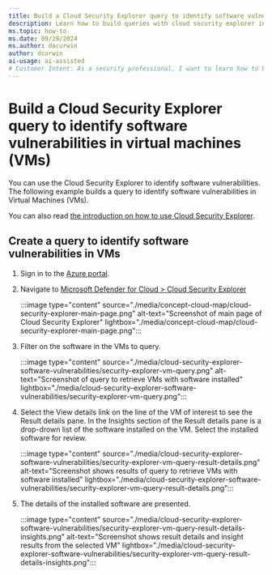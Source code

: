 ```yaml
---
title: Build a Cloud Security Explorer query to identify software vulnerabilities
description: Learn how to build queries with cloud security explorer in Microsoft Defender for Cloud to proactively identify software vulnerabilities in VMs
ms.topic: how-to
ms.date: 09/29/2024
ms.author: dacurwin
author: dcurwin
ai-usage: ai-assisted
# Customer Intent: As a security professional, I want to learn how to build queries with Cloud Security Explorer in Microsoft Defender for Cloud to show software vulnerabilities in VMs.
---
```


# Build a Cloud Security Explorer query to identify software vulnerabilities in virtual machines (VMs)

You can use the Cloud Security Explorer to identify software vulnerabilities. The following example builds a query to identify software vulnerabilities in Virtual Machines (VMs).

You can also read [the introduction on how to use Cloud Security Explorer](how-to-manage-cloud-security-explorer.md).

## Create a query to identify software vulnerabilities in VMs

1. Sign in to the [Azure portal](https://portal.azure.com).

1. Navigate to [Microsoft Defender for Cloud > Cloud Security Explorer](https://ms.portal.azure.com/#view/Microsoft_Azure_Security/SecurityMenuBlade/~/SecurityGraph)

    :::image type="content" source="./media/concept-cloud-map/cloud-security-explorer-main-page.png" alt-text="Screenshot of main page of Cloud Security Explorer" lightbox="./media/concept-cloud-map/cloud-security-explorer-main-page.png":::

1. Filter on the software in the VMs to query.

    :::image type="content" source="./media/cloud-security-explorer-software-vulnerabilities/security-explorer-vm-query.png" alt-text="Screenshot of query to retrieve VMs with software installed" lightbox="./media/cloud-security-explorer-software-vulnerabilities/security-explorer-vm-query.png":::

1. Select the View details link on the line of the VM of interest to see the Result details pane. In the Insights section of the Result details pane is a drop-drown list of the software installed on the VM. Select the installed software for review.

    :::image type="content" source="./media/cloud-security-explorer-software-vulnerabilities/security-explorer-vm-query-result-details.png" alt-text="Screenshot shows results of query to retrieve VMs with software installed" lightbox="./media/cloud-security-explorer-software-vulnerabilities/security-explorer-vm-query-result-details.png":::

1. The details of the installed software are presented.

    :::image type="content" source="./media/cloud-security-explorer-software-vulnerabilities/security-explorer-vm-query-result-details-insights.png" alt-text="Screenshot shows result details and insight results from the selected VM" lightbox="./media/cloud-security-explorer-software-vulnerabilities/security-explorer-vm-query-result-details-insights.png":::
